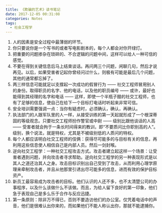 ```yaml
---
title: 《欺骗的艺术》读书笔记
date: 2017-12-05 00:31:08
categories: Notes
tags:
  - 社会工程学
---
```


1. 人的因素是安全过程中最薄弱的环节。
2. 你只要说你是一个写书的或者写电影剧本的，每个人都会对你开绿灯。
3. 把重要的问题掺杂在琐碎的、不合逻辑的问题中间，这样可以给人一种可信的感觉。
4. 不要在得到关键信息后马上结束谈话。再问两三个问题，闲聊几句，然后才说再见。以后，如果受害者记起你曾经问过什么，则极有可能是最后几个问题，其他的通常都忘掉了。
5. 两三样信息可能就足以支撑起一次成功的假冒行为 —— 社交工程师冒用别人的身份。取得职员的名字、他的电话，以及他的职员编号 —— 或许，最好也能得到其经理的名字和电话 —— 这样，即使一个半瓶子醋的社交工程师，也有了足够的信息，使自己在给下一个目标打电话时听起来非常可信。
6. 安全培训需要强调一点：当你有疑虑时，必须确认，确认，再确认。
7. 执法部门的人跟军队里的人一样，从接受训练的第一天起就形成了一个根深蒂固的等级观念。只要社交工程师扮作警官或中尉 —— 级别比跟他谈话的人高 —— 受害者就会拘于一条长时间得来的教训，即“不要质问比你职别高的人”。级别，换个说法，就是特权，尤其是不被级别低的人质问的特权。
8. 每个人都应该明白社交工程师的伎俩：获得尽可能多的与目标有关的信息，再利用这些信息使人相信自己是内部人员。然后一剑封喉。
9. 逆向社交工程学：一种社交工程攻击方式。攻击者建立起这样一个场景：让受害者遇到问题，并向攻击者寻求帮助。逆向社交工程学的另一种表现形式是以其人之道还治其人之身。攻击目标识别出自己受到了攻击，从而利用心理学原理来牵制攻击者，并且从他那里引诱出尽可能多的信息，进而有效的保护目标资产。
10. 新员工最容易成为攻击者的目标。他们认识的人还不多，也不太清楚公司的办事程序，以及什么该做什么不该做。而且，为给人留下良好的第一印象，他们急于表现自己是多么乐于合作与反应迅捷。
11. 第一条原则：除非万不得已，否则不要造访他们的办公室。仅凭着电话中的声音，他们是很难认出你来的，而如果他们不能人称认出你，那就不能逮捕你。
